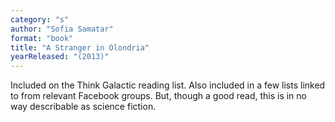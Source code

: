 ```yaml
---
category: "s"
author: "Sofia Samatar"
format: "book"
title: "A Stranger in Olondria"
yearReleased: "(2013)"
---
```

Included on the Think Galactic reading list. Also included in a few lists linked to from relevant Facebook groups. But, though a good read, this is in no way describable as science fiction.
 